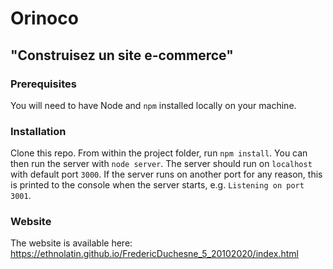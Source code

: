 # Orinoco #

## "Construisez un site e-commerce" ##

### Prerequisites ###

You will need to have Node and `npm` installed locally on your machine.

### Installation ###

Clone this repo. From within the project folder, run `npm install`. You 
can then run the server with `node server`. 
The server should run on `localhost` with default port `3000`. If the
server runs on another port for any reason, this is printed to the
console when the server starts, e.g. `Listening on port 3001`.

### Website ###

The website is available here: https://ethnolatin.github.io/FredericDuchesne_5_20102020/index.html
